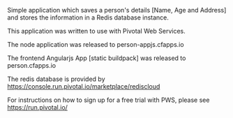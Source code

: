 Simple application which saves a person's details [Name, Age and Address] and stores the information in a Redis database instance.

This application was written to use with Pivotal Web Services.

The node application was released to person-appjs.cfapps.io

The frontend Angularjs App [static buildpack] was released to person.cfapps.io

The redis database is provided by https://console.run.pivotal.io/marketplace/rediscloud

For instructions on how to sign up for a free trial with PWS, please see https://run.pivotal.io/
